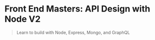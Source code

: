 # Front End Masters: API Design with Node V2
> Learn to build with Node, Express, Mongo, and GraphQL

